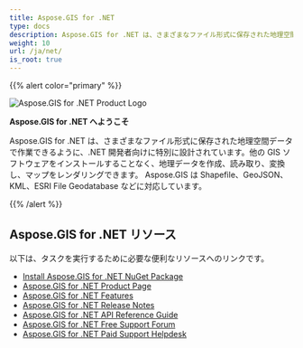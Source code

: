 ```yaml
---
title: Aspose.GIS for .NET
type: docs
description: Aspose.GIS for .NET は、さまざまなファイル形式に保存された地理空間データで作業できるように、.NET 開発者向けに特別に設計されています。他の GIS ソフトウェアをインストールすることなく、地理データを作成、読み取り、変換し、マップをレンダリングできます。
weight: 10
url: /ja/net/
is_root: true
---
```


{{% alert color="primary" %}}

![Aspose.GIS for .NET Product Logo](home_1.png)

**Aspose.GIS for .NET へようこそ**

Aspose.GIS for .NET は、さまざまなファイル形式に保存された地理空間データで作業できるように、.NET 開発者向けに特別に設計されています。他の GIS ソフトウェアをインストールすることなく、地理データを作成、読み取り、変換し、マップをレンダリングできます。 Aspose.GIS は Shapefile、GeoJSON、KML、ESRI File Geodatabase などに対応しています。

{{% /alert %}}

## **Aspose.GIS for .NET リソース**

以下は、タスクを実行するために必要な便利なリソースへのリンクです。

- [Install Aspose.GIS for .NET NuGet Package](https://www.nuget.org/packages/Aspose.GIS/)
- [Aspose.GIS for .NET Product Page](https://products.aspose.com/gis/net/)
- [Aspose.GIS for .NET Features](/ja/gis/net/features/)
- [Aspose.GIS for .NET Release Notes](https://releases.aspose.com/gis/net/release-notes/)
- [Aspose.GIS for .NET API Reference Guide](https://reference.aspose.com/gis/net)
- [Aspose.GIS for .NET Free Support Forum](https://forum.aspose.com/c/gis/33)
- [Aspose.GIS for .NET Paid Support Helpdesk](https://helpdesk.aspose.com/)
